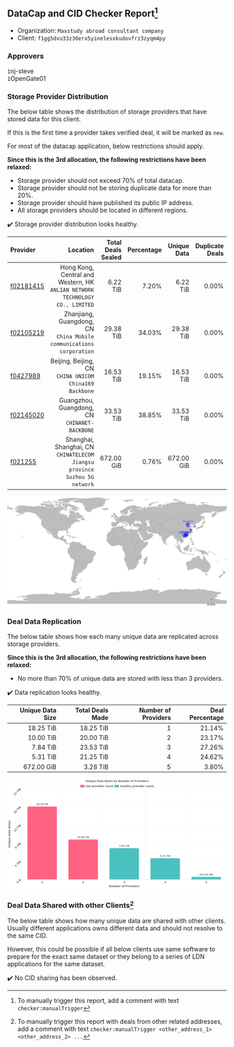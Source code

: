 ## DataCap and CID Checker Report[^1]
 - Organization: `Maxstudy abroad consultant company`
 - Client: `f1gg5dvu33z36erx5yinelesxkudovfrz3zyqm4py`
### Approvers
`1`nj-steve<br/>`1`OpenGate01

### Storage Provider Distribution
The below table shows the distribution of storage providers that have stored data for this client.

If this is the first time a provider takes verified deal, it will be marked as `new`.

For most of the datacap application, below restrictions should apply.

**Since this is the 3rd allocation, the following restrictions have been relaxed:**
 - Storage provider should not exceed 70% of total datacap.
 - Storage provider should not be storing duplicate data for more than 20%.
 - Storage provider should have published its public IP address.
 - All storage providers should be located in different regions.

✔️ Storage provider distribution looks healthy.

| Provider                                              |                                                                        Location | Total Deals Sealed | Percentage | Unique Data | Duplicate Deals |
| :---------------------------------------------------- | ------------------------------------------------------------------------------: | -----------------: | ---------: | ----------: | --------------: |
| [f02181415](https://filfox.info/en/address/f02181415) | Hong Kong, Central and Western, HK<br/>`ANLIAN NETWORK TECHNOLOGY CO., LIMITED` |           6.22 TiB |      7.20% |    6.22 TiB |           0.00% |
| [f02105219](https://filfox.info/en/address/f02105219) |          Zhanjiang, Guangdong, CN<br/>`China Mobile communications corporation` |          29.38 TiB |     34.03% |   29.38 TiB |           0.00% |
| [f0427989](https://filfox.info/en/address/f0427989)   |                       Beijing, Beijing, CN<br/>`CHINA UNICOM China169 Backbone` |          16.53 TiB |     19.15% |   16.53 TiB |           0.00% |
| [f02145020](https://filfox.info/en/address/f02145020) |                                Guangzhou, Guangdong, CN<br/>`CHINANET-BACKBONE` |          33.53 TiB |     38.85% |   33.53 TiB |           0.00% |
| [f021255](https://filfox.info/en/address/f021255)     |    Shanghai, Shanghai, CN<br/>`CHINATELECOM Jiangsu province Suzhou 5G network` |         672.00 GiB |      0.76% |  672.00 GiB |           0.00% |

<img src="https://raw.githubusercontent.com/data-preservation-programs/filplus-checker-assets/main/filecoin-project/filecoin-plus-large-datasets/issues/1900/1686108183435.png"/>

### Deal Data Replication
The below table shows how each many unique data are replicated across storage providers.


**Since this is the 3rd allocation, the following restrictions have been relaxed:**
- No more than 70% of unique data are stored with less than 3 providers.

✔️ Data replication looks healthy.

| Unique Data Size | Total Deals Made | Number of Providers | Deal Percentage |
| ---------------: | ---------------: | ------------------: | --------------: |
|        18.25 TiB |        18.25 TiB |                   1 |          21.14% |
|        10.00 TiB |        20.00 TiB |                   2 |          23.17% |
|         7.84 TiB |        23.53 TiB |                   3 |          27.26% |
|         5.31 TiB |        21.25 TiB |                   4 |          24.62% |
|       672.00 GiB |         3.28 TiB |                   5 |           3.80% |

<img src="https://raw.githubusercontent.com/data-preservation-programs/filplus-checker-assets/main/filecoin-project/filecoin-plus-large-datasets/issues/1900/1686108184050.png"/>

### Deal Data Shared with other Clients[^3]
The below table shows how many unique data are shared with other clients.
Usually different applications owns different data and should not resolve to the same CID.

However, this could be possible if all below clients use same software to prepare for the exact same dataset or they belong to a series of LDN applications for the same dataset.

✔️ No CID sharing has been observed.

[^1]: To manually trigger this report, add a comment with text `checker:manualTrigger`

[^2]: Deals from those addresses are combined into this report as they are specified with `checker:manualTrigger`

[^3]: To manually trigger this report with deals from other related addresses, add a comment with text `checker:manualTrigger <other_address_1> <other_address_2> ...`
